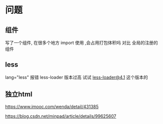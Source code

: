 # 问题

## 组件

写了一个组件, 在很多个地方 import 使用 ,会占用打包体积吗
对比 全局的注册的组件

## less

lang="less" 报错
less-loader 版本过高 试试 less-loader@4.1 这个版本的

## 独立html
https://www.imooc.com/wenda/detail/431385

https://blog.csdn.net/minpad/article/details/99625607